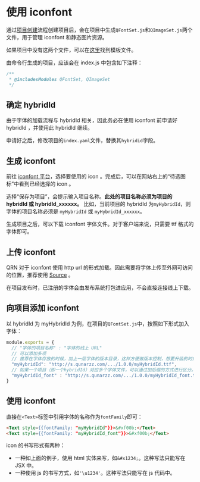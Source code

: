 # 使用 iconfont

通过[项目创建](index-项目创建.html)流程创建项目后，会在项目中生成`QFontSet.js`和`QImageSet.js`两个文件，用于管理 iconfont 和静态图片资源。

如果项目中没有这两个文件，可以在[这里](http://gitlab.corp.qunar.com/react_native/js_template/tree/release)找到模板文件。

由命令行生成的项目，应该会在 index.js 中包含如下注释：

``` js
/**
 * @includesModules QFontSet, QImageSet
 */
```

## 确定 hybridId

由于字体的加载流程与 hybridId 相关，因此务必在使用 iconfont 前申请好 hybridId ，并使用此 hybridId 继续。

申请好之后，修改项目的`index.yaml`文件，替换其`hybridid`字段。

## 生成 iconfont

前往 [iconfont 平台](http://iconfont.corp.qunar.com/)，选择要使用的 icon 。完成后，可以在网站右上的“待选图标”中看到已经选择的 icon 。

选择“保存为项目”，会提示输入项目名称。**此处的项目名称必须为项目的 hybridId 或 hybridId_xxxxxx。** 比如，当前项目的 hybridId 为`myHybridId`，则字体的项目名称必须是 `myHybridId` 或 `myHybridId_xxxxxx`。

生成项目之后，可以下载 iconfont 字体文件。对于客户端来说，只需要 ttf 格式的字体即可。

## 上传 iconfont

QRN 对于 iconfont 使用 http url 的形式加载。因此需要将字体上传至外网可访问的位置，推荐使用 [Source](http://wiki.corp.qunar.com/display/corpux/Source) 。

在项目发布时，已注册的字体会由发布系统打包进应用，不会直接连接线上下载。

## 向项目添加 iconfont

以 hybridId 为 myHybridId 为例，在项目的`QFontSet.js`中，按照如下形式加入字体：

``` js
module.exports = {
  // "字体的项目名称" : "字体的线上 URL"
  // 可以添加多项
  // 推荐在字体存放的时候，加上一层字体的版本目录，这样方便做版本控制，想要升级的时候，把这里的目录改成1.1.0就行了，不用改动别的地方。
  "myHybridId": "http://s.qunarzz.com/.../1.0.0/myHybridId.ttf",
  // 如果一个项目（即一个hybridId）对应多个字体文件，可以通过加后缀的方式进行区分。
  "myHybridId_font" : "http://s.qunarzz.com/.../1.0.0/myHybridId_font.ttf"
}
```

## 使用 iconfont

直接在`<Text>`标签中引用字体的名称作为`fontFamily`即可：

``` html
<Text style={{fontFamily: "myHybridId"}}>&#xf00b;</Text>
<Text style={{fontFamily: "myHybridId_font"}}>&#xf00b;</Text>
```

icon 的书写形式有两种：

- 一种如上面的例子，使用 html 实体来写，如`&#x1234;`。这种写法只能写在 JSX 中。
- 一种使用 js 的书写方式，如`'\u1234'`。这种写法只能写在 js 代码中。
